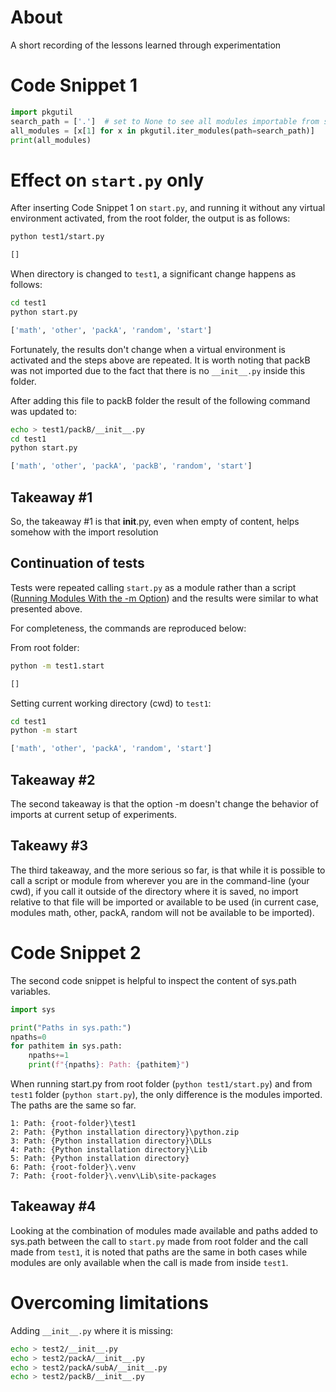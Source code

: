 # About

A short recording of the lessons learned through experimentation

# Code Snippet 1

```python
import pkgutil
search_path = ['.']  # set to None to see all modules importable from sys.path
all_modules = [x[1] for x in pkgutil.iter_modules(path=search_path)]
print(all_modules)
```

# Effect on `start.py` only

After inserting Code Snippet 1 on `start.py`, and running it without any virtual environment activated, from the root folder, the output is as follows:

```bash
python test1/start.py
```

```bash
[]
```

When directory is changed to `test1`, a significant change happens as follows:

```bash
cd test1
python start.py
```

```bash
['math', 'other', 'packA', 'random', 'start']
```

Fortunately, the results don't change when a virtual environment is activated and the steps above are repeated. It is worth noting that packB was not imported due to the fact that there is no `__init__.py` inside this folder.

After adding this file to packB folder the result of the following command was updated to:

```bash
echo > test1/packB/__init__.py
cd test1
python start.py
```

```bash
['math', 'other', 'packA', 'packB', 'random', 'start']
```

## Takeaway #1
So, the takeaway #1 is that __init__.py, even when empty of content, helps somehow with the import resolution

## Continuation of tests
Tests were repeated calling `start.py` as a module rather than a script ([Running Modules With the -m Option](https://realpython.com/run-python-scripts/#running-modules-with-the-m-option)) and the results were similar to what presented above.

For completeness, the commands are reproduced below:

From root folder:
```bash
python -m test1.start
```

```bash
[]
```

Setting current working directory (cwd) to `test1`:
```bash
cd test1
python -m start
```

```bash
['math', 'other', 'packA', 'random', 'start']
```

## Takeaway #2

The second takeaway is that the option -m doesn't change the behavior of imports at current setup of experiments.

## Takeawy #3

 The third takeaway, and the more serious so far, is that while it is possible to call a script or module from wherever you are in the command-line (your cwd), if you call it outside of the directory where it is saved, no import relative to that file will be imported or available to be used (in current case, modules math, other, packA, random will not be available to be imported).


# Code Snippet 2

The second code snippet is helpful to inspect the content of sys.path variables.

```python
import sys

print("Paths in sys.path:")
npaths=0
for pathitem in sys.path:
    npaths+=1
    print(f"{npaths}: Path: {pathitem}")
```

When running start.py from root folder (```python test1/start.py```) and from `test1` folder (```python start.py```), the only difference is the modules imported. The paths are the same so far.


```text
1: Path: {root-folder}\test1
2: Path: {Python installation directory}\python.zip
3: Path: {Python installation directory}\DLLs
4: Path: {Python installation directory}\Lib
5: Path: {Python installation directory}
6: Path: {root-folder}\.venv
7: Path: {root-folder}\.venv\Lib\site-packages
```

## Takeaway #4

Looking at the combination of modules made available and paths added to sys.path between the call to `start.py` made from root folder and the call made from `test1`, it is noted that paths are the same in both cases while modules are only available when the call is made from inside `test1`.


# Overcoming limitations

Adding `__init__.py` where it is missing:

```bash
echo > test2/__init__.py
echo > test2/packA/__init__.py
echo > test2/packA/subA/__init__.py
echo > test2/packB/__init__.py
```